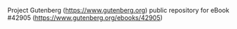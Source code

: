Project Gutenberg (https://www.gutenberg.org) public repository for eBook #42905 (https://www.gutenberg.org/ebooks/42905)
